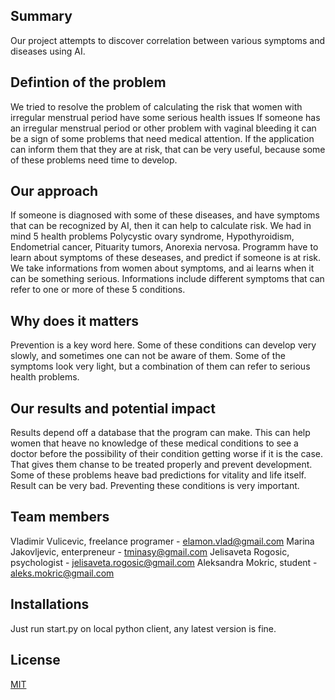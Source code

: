 ## Summary
Our project attempts to discover correlation between various symptoms and diseases using AI.

## Defintion of the problem

We tried to resolve the problem of calculating the risk that women with irregular menstrual period have some serious health issues  If someone has an irregular menstrual period or other problem with vaginal bleeding it can be a sign of some problems that need medical attention. If the application can inform them that they are at risk, that can be very useful, because some of these problems need time to develop.

## Our approach

If someone is diagnosed with some of these diseases, and have symptoms that can be recognized by AI, then it can help to calculate risk. We had in mind 5 health problems Polycystic ovary syndrome, Hypothyroidism, Endometrial cancer, Pituarity tumors, Anorexia nervosa. Programm have to learn about symptoms of these deseases, and predict if someone is at risk. We take informations from women about symptoms, and ai learns when it can be something serious. Informations include different symptoms that can refer to one or more of these 5 conditions.

## Why does it matters

Prevention is a key word here. Some of these conditions can develop very slowly, and sometimes one can not be aware of them. Some of the symptoms look very light, but a combination of them can refer to serious health problems.

## Our results and potential impact

Results depend off a database that the program can make. This can help women that heave no knowledge of these medical conditions to see a doctor before the possibility of their condition getting worse if it is the case. That gives them chanse to be treated properly and prevent development. Some of these problems heave bad predictions for vitality and life itself. Result can be very bad. Preventing these conditions is very important. 

## Team members
Vladimir Vulicevic, freelance programer - elamon.vlad@gmail.com
Marina Jakovljevic, enterpreneur - tminasy@gmail.com
Jelisaveta Rogosic, psychologist - jelisaveta.rogosic@gmail.com
Aleksandra Mokric, student - aleks.mokric@gmail.com

## Installations
Just run start.py on local python client, any latest version is fine.

## License
[MIT](https://choosealicense.com/licenses/mit/)
